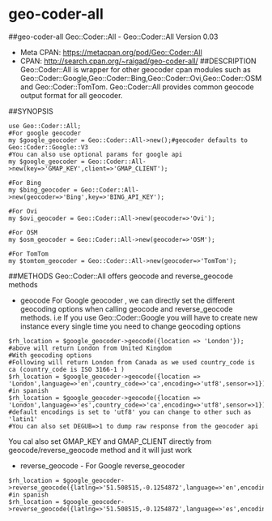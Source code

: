 geo-coder-all
=============
##geo-coder-all
Geo::Coder::All - Geo::Coder::All
Version 0.03
   * Meta CPAN: https://metacpan.org/pod/Geo::Coder::All
   * CPAN: http://search.cpan.org/~raigad/geo-coder-all/
##DESCRIPTION
Geo::Coder::All is wrapper for other geocoder cpan modules such as Geo::Coder::Google,Geo::Coder::Bing,Geo::Coder::Ovi,Geo::Coder::OSM and Geo::Coder::TomTom. Geo::Coder::All provides common geocode output format for all geocoder.

##SYNOPSIS
```
use Geo::Coder::All;
#For google geocoder
my $google_geocoder = Geo::Coder::All->new();#geocoder defaults to Geo::Coder::Google::V3
#You can also use optional params for google api
my $google_geocoder = Geo::Coder::All->new(key=>'GMAP_KEY',client=>'GMAP_CLIENT');

#For Bing
my $bing_geocoder = Geo::Coder::All->new(geocoder=>'Bing',key=>'BING_API_KEY');

#For Ovi
my $ovi_geocoder = Geo::Coder::All->new(geocoder=>'Ovi');

#For OSM
my $osm_geocoder = Geo::Coder::All->new(geocoder=>'OSM');

#For TomTom
my $tomtom_geocoder = Geo::Coder::All->new(geocoder=>'TomTom');
```

##METHODS
Geo::Coder::All offers geocode and reverse_geocode methods
 * geocode 
  For Google geocoder , we can directly set the different geocoding
  options when calling geocode and reverse_geocode methods. i.e If you
  use Geo::Coder::Google you will have to create new instance every
  single time you need to change geocoding options
```
$rh_location = $google_geocoder->geocode({location => 'London'});
#above will return London from United Kingdom
#With geocoding options
#Following will return London from Canada as we used country_code is  ca (country_code is ISO 3166-1 )
$rh_location = $google_geocoder->geocode({location => 'London',language=>'en',country_code=>'ca',encoding=>'utf8',sensor=>1});
#in spanish
$rh_location = $google_geocoder->geocode({location => 'London',language=>'es',country_code=>'ca',encoding=>'utf8',sensor=>1});
#default encodings is set to 'utf8' you can change to other such as 'latin1'
#You can also set DEGUB=>1 to dump raw response from the geocoder api
```
  You cal also set GMAP_KEY and GMAP_CLIENT directly from
  geocode/reverse_geocode method and it will just work

  * reverse_geocode - For Google reverse_geocoder
```
$rh_location = $google_geocoder->reverse_geocode({latlng=>'51.508515,-0.1254872',language=>'en',encoding=>'utf8',sensor=>1})
#in spanish
$rh_location = $google_geocoder->reverse_geocode({latlng=>'51.508515,-0.1254872',language=>'es',encoding=>'utf8',sensor=>1})
```
